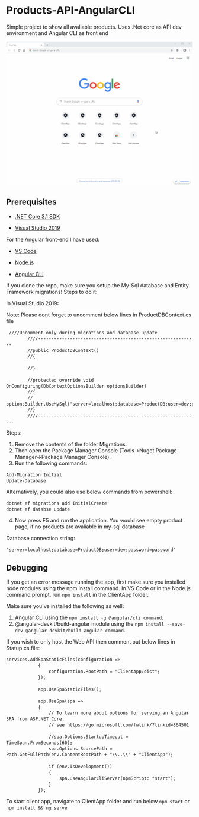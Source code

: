 # Products-API-AngularCLI
Simple project to show all avaliable products. Uses .Net core as API dev environment and Angular CLI as front end

![Simple Products Demo](ProductAppAnim.gif)

## Prerequisites

* [.NET Core 3.1 SDK](https://dotnet.microsoft.com/download)

* [Visual Studio 2019](https://visualstudio.microsoft.com/vs/)

For the Angular front-end I have used:

* [VS Code](https://code.visualstudio.com/)

* [Node.js](https://nodejs.org/en/)

* [Angular CLI](https://cli.angular.io/)

If you clone the repo, make sure you setup the My-Sql database and Entity Framework migrations!
Steps to do it:

In Visual Studio 2019:

Note: Please dont forget to uncomment below lines in ProductDBContext.cs file

```
 ////Uncomment only during migrations and database update
        ////------------------------------------------------------------
        //public ProductDBContext()
        //{

        //}

        //protected override void OnConfiguring(DbContextOptionsBuilder optionsBuilder)
        //{
        //    optionsBuilder.UseMySql("server=localhost;database=ProductDB;user=dev;password=password");
        //}
        ////-------------------------------------------------------------
```

Steps:

1. Remove the contents of the folder Migrations.
2. Then open the Package Manager Console (Tools->Nuget Package Manager->Package Manager Console).
3. Run the following commands:

```
Add-Migration Initial
Update-Database
```
Alternatively, you could also use below commands from powershell:

```
dotnet ef migrations add InitialCreate
dotnet ef databse update
```

4. Now press F5 and run the application. You would see empty product page, if no products are avaliable in my-sql database

Database connection string:
```
"server=localhost;database=ProductDB;user=dev;password=password"
```

## Debugging
If you get an error message running the app, first make sure you installed node modules using the npm install command.
In VS Code or in the Node.js command prompt, run `npm install` in the ClientApp folder.

Make sure you've installed the following as well:
1. Angular CLI using the `npm install -g @angular/cli command`.
2. @angular-devkit/build-angular module using the `npm install --save-dev @angular-devkit/build-angular command`.

If you wish to only host the Web API then comment out below lines in Statup.cs file:
```
services.AddSpaStaticFiles(configuration =>
            {
                configuration.RootPath = "ClientApp/dist";
            });
            
            app.UseSpaStaticFiles();

            app.UseSpa(spa =>
            {
                // To learn more about options for serving an Angular SPA from ASP.NET Core,
                // see https://go.microsoft.com/fwlink/?linkid=864501

                //spa.Options.StartupTimeout = TimeSpan.FromSeconds(60);
                spa.Options.SourcePath = Path.GetFullPath(env.ContentRootPath + "\\..\\" + "ClientApp");

                if (env.IsDevelopment())
                {
                    spa.UseAngularCliServer(npmScript: "start");
                }
            });
```
To start client app, navigate to ClientApp folder and run below `npm start` or `npm install && ng serve`
